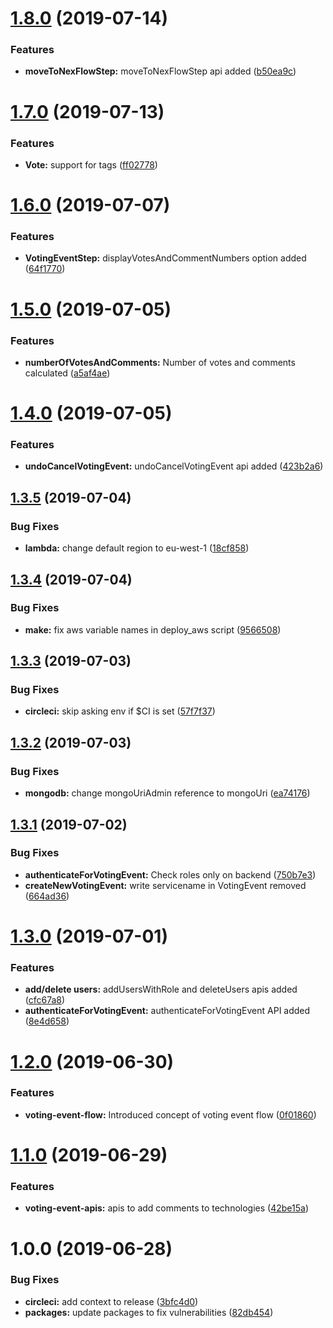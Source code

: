# [1.8.0](https://github.com/thoughtworks/byor-voting-server/compare/v1.7.0...v1.8.0) (2019-07-14)


### Features

* **moveToNexFlowStep:** moveToNexFlowStep api added ([b50ea9c](https://github.com/thoughtworks/byor-voting-server/commit/b50ea9c))

# [1.7.0](https://github.com/thoughtworks/byor-voting-server/compare/v1.6.0...v1.7.0) (2019-07-13)


### Features

* **Vote:** support for tags ([ff02778](https://github.com/thoughtworks/byor-voting-server/commit/ff02778))

# [1.6.0](https://github.com/thoughtworks/byor-voting-server/compare/v1.5.0...v1.6.0) (2019-07-07)


### Features

* **VotingEventStep:** displayVotesAndCommentNumbers option added ([64f1770](https://github.com/thoughtworks/byor-voting-server/commit/64f1770))

# [1.5.0](https://github.com/thoughtworks/byor-voting-server/compare/v1.4.0...v1.5.0) (2019-07-05)


### Features

* **numberOfVotesAndComments:** Number of votes and comments calculated ([a5af4ae](https://github.com/thoughtworks/byor-voting-server/commit/a5af4ae))

# [1.4.0](https://github.com/thoughtworks/byor-voting-server/compare/v1.3.5...v1.4.0) (2019-07-05)


### Features

* **undoCancelVotingEvent:** undoCancelVotingEvent api added ([423b2a6](https://github.com/thoughtworks/byor-voting-server/commit/423b2a6))

## [1.3.5](https://github.com/thoughtworks/byor-voting-server/compare/v1.3.4...v1.3.5) (2019-07-04)


### Bug Fixes

* **lambda:** change default region to eu-west-1 ([18cf858](https://github.com/thoughtworks/byor-voting-server/commit/18cf858))

## [1.3.4](https://github.com/thoughtworks/byor-voting-server/compare/v1.3.3...v1.3.4) (2019-07-04)


### Bug Fixes

* **make:** fix aws variable names in deploy_aws script ([9566508](https://github.com/thoughtworks/byor-voting-server/commit/9566508))

## [1.3.3](https://github.com/thoughtworks/byor-voting-server/compare/v1.3.2...v1.3.3) (2019-07-03)


### Bug Fixes

* **circleci:** skip asking env if $CI is set ([57f7f37](https://github.com/thoughtworks/byor-voting-server/commit/57f7f37))

## [1.3.2](https://github.com/thoughtworks/byor-voting-server/compare/v1.3.1...v1.3.2) (2019-07-03)


### Bug Fixes

* **mongodb:** change mongoUriAdmin reference to mongoUri ([ea74176](https://github.com/thoughtworks/byor-voting-server/commit/ea74176))

## [1.3.1](https://github.com/thoughtworks/byor-voting-server/compare/v1.3.0...v1.3.1) (2019-07-02)


### Bug Fixes

* **authenticateForVotingEvent:** Check roles only on backend ([750b7e3](https://github.com/thoughtworks/byor-voting-server/commit/750b7e3))
* **createNewVotingEvent:** write servicename in VotingEvent removed ([664ad36](https://github.com/thoughtworks/byor-voting-server/commit/664ad36))

# [1.3.0](https://github.com/thoughtworks/byor-voting-server/compare/v1.2.0...v1.3.0) (2019-07-01)


### Features

* **add/delete users:** addUsersWithRole and deleteUsers apis added ([cfc67a8](https://github.com/thoughtworks/byor-voting-server/commit/cfc67a8))
* **authenticateForVotingEvent:** authenticateForVotingEvent API added ([8e4d658](https://github.com/thoughtworks/byor-voting-server/commit/8e4d658))

# [1.2.0](https://github.com/thoughtworks/byor-voting-server/compare/v1.1.0...v1.2.0) (2019-06-30)


### Features

* **voting-event-flow:** Introduced concept of voting event flow ([0f01860](https://github.com/thoughtworks/byor-voting-server/commit/0f01860))

# [1.1.0](https://github.com/thoughtworks/byor-voting-server/compare/v1.0.0...v1.1.0) (2019-06-29)


### Features

* **voting-event-apis:** apis to add comments to technologies ([42be15a](https://github.com/thoughtworks/byor-voting-server/commit/42be15a))

# 1.0.0 (2019-06-28)


### Bug Fixes

* **circleci:** add context to release ([3bfc4d0](https://github.com/thoughtworks/byor-voting-server/commit/3bfc4d0))
* **packages:** update packages to fix vulnerabilities ([82db454](https://github.com/thoughtworks/byor-voting-server/commit/82db454))
